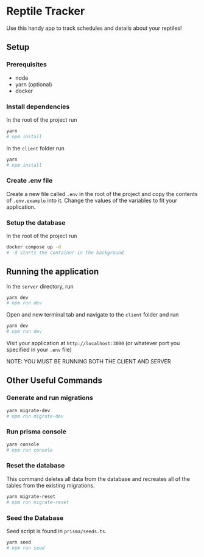 # Reptile Tracker

Use this handy app to track schedules and details about your reptiles!

## Setup
### Prerequisites
- node
- yarn (optional)
- docker

### Install dependencies
In the root of the project run

```bash
yarn
# npm install
```

In the `client` folder run
```bash
yarn
# npm install
```

### Create .env file
Create a new file called `.env` in the root of the project and copy the contents of `.env.example` into it.
Change the values of the variables to fit your application.

### Setup the database
In the root of the project run
```bash
docker compose up -d
# -d starts the container in the background
```

## Running the application
In the `server` directory, run
```bash
yarn dev
# npm run dev
```

Open and new terminal tab and navigate to the `client` folder and run
```bash
yarn dev
# npm run dev
```

Visit your application at `http://localhost:3000` (or whatever port you specified in your `.env` file)

NOTE: YOU MUST BE RUNNING BOTH THE CLIENT AND SERVER

## Other Useful Commands
### Generate and run migrations
```bash
yarn migrate-dev
# npm run migrate-dev
```

### Run prisma console
```bash
yarn console
# npm run console
```

### Reset the database
This command deletes all data from the database and recreates all of the tables from the existing migrations.

```bash
yarn migrate-reset
# npm run migrate-reset
```

### Seed the Database
Seed script is found in `prisma/seeds.ts`. 

```bash
yarn seed
# npm run seed
```